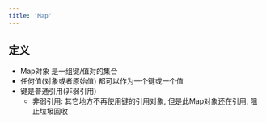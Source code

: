 ```yaml
---
title: 'Map'
---
```


## 定义

* Map对象 是一组键/值对的集合
* 任何值(对象或者原始值) 都可以作为一个键或一个值
* 键是普通引用(非弱引用)
  + 非弱引用: 其它地方不再使用键的引用对象, 但是此Map对象还在引用, 阻止垃圾回收
